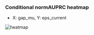 ### Conditional normAUPRC heatmap

- X: gap_mu, Y: eps_current

![heatmap](/home/elicer/project_0814_2/results/20250817-164855/holdout/conditional_heatmap_gap_mu_vs_eps_current.png)
